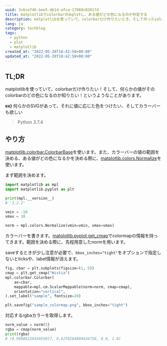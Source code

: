 ```yaml
---
uuid: 3c6ce746-bee5-461d-afca-17969c0281fd
title: matplotlibでcolorbarのみplotし、ある値がどの色になるのか判定する
description: matplotlibを使っていて、colorbarだけ作りたいとき、そして作ったcolorbarに対して、ある値がどの色になるのか知りたい、というニッチな状況への対応策
lang: ja
category: techblog
tags:
  - python
  - plot
  - matplotlib
created_at: "2022-05-20T18:42:50+00:00"
updated_at: "2022-05-20T18:42:50+00:00"
---
```


## TL;DR

matplotlibを使っていて、colorbarだけ作りたい！そして、何らかの値がそのcolorbarのどの色になるのか知りたい！というようなことがあります。

**ex)**
何らかのSVGがあって、それに値に応じた色をつけたい、そしてカラーバーも欲しい

> Python 3.7.4

## やり方

[matplotlib.colorbar.ColorbarBase](https://matplotlib.org/3.3.1/api/colorbar_api.html#matplotlib.colorbar.ColorbarBase)を使います。また、カラーバーの値の範囲を決める、ある値がどの色になるかを決める際に、[matplotlib.colors.Normalize](https://matplotlib.org/3.3.1/api/_as_gen/matplotlib.colors.Normalize.html)を使います。

まず範囲を決めます。

```python
import matplotlib as mpl
import matplotlib.pyplot as plt

print(mpl.__version__)
# '3.2.2'

vmin = -10
vmax = 10

norm = mpl.colors.Normalize(vmin=vmin, vmax=vmax)
```

カラーバーを書きます。[matplotlib.pyplot.get_cmap](https://matplotlib.org/3.3.1/tutorials/colors/colormaps.html)でcolormapの情報を持ってきます。範囲を決める際に、先程用意したnormを用います。

saveするときが少し注意が必要で、`bbox_inches="tight"`をオプションで指定しないとticksや、label情報が消えます。

```python
fig, cbar = plt.subplots(figsize=(1, 5))
cmap = plt.get_cmap("Wistia")
mpl.colorbar.Colorbar(
    ax=cbar,
    mappable=mpl.cm.ScalarMappable(norm=norm, cmap=cmap),
    orientation="vertical",
).set_label("sample", fontsize=20)

plt.savefig("sample_colormap.png", bbox_inches="tight")
```

<amp-img src="../../public/colorbar_sample.png" height="20rem" width="8rem" alt="sample_colorbar" />

対応するrgbaカラーを取得します。

```python
norm_value = norm(5)
rgba = cmap(norm_value)
print(rgba)
# (0.9998615916955017, 0.6259284890426758, 0.0, 1.0)
```
